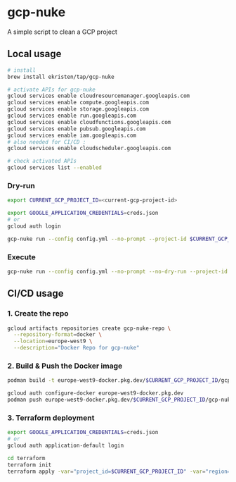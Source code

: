 # gcp-nuke

A simple script to clean a GCP project

## Local usage

```bash
# install
brew install ekristen/tap/gcp-nuke

# activate APIs for gcp-nuke
gcloud services enable cloudresourcemanager.googleapis.com
gcloud services enable compute.googleapis.com
gcloud services enable storage.googleapis.com
gcloud services enable run.googleapis.com
gcloud services enable cloudfunctions.googleapis.com
gcloud services enable pubsub.googleapis.com
gcloud services enable iam.googleapis.com
# also needed for CI/CD :
gcloud services enable cloudscheduler.googleapis.com

# check activated APIs
gcloud services list --enabled
```

### Dry-run

```bash
export CURRENT_GCP_PROJECT_ID=<current-gcp-project-id>

export GOOGLE_APPLICATION_CREDENTIALS=creds.json
# or
gcloud auth login

gcp-nuke run --config config.yml --no-prompt --project-id $CURRENT_GCP_PROJECT_ID
```

### Execute

```bash
gcp-nuke run --config config.yml --no-prompt --no-dry-run --project-id $CURRENT_GCP_PROJECT_ID
```

## CI/CD usage

### 1. Create the repo

```bash
gcloud artifacts repositories create gcp-nuke-repo \
  --repository-format=docker \
  --location=europe-west9 \
  --description="Docker Repo for gcp-nuke"
```

### 2. Build & Push the Docker image

```bash
podman build -t europe-west9-docker.pkg.dev/$CURRENT_GCP_PROJECT_ID/gcp-nuke-repo/gcp-nuke-job:latest .

gcloud auth configure-docker europe-west9-docker.pkg.dev
podman push europe-west9-docker.pkg.dev/$CURRENT_GCP_PROJECT_ID/gcp-nuke-repo/gcp-nuke-job:latest
```

### 3. Terraform deployment

```bash
export GOOGLE_APPLICATION_CREDENTIALS=creds.json
# or
gcloud auth application-default login

cd terraform
terraform init
terraform apply -var="project_id=$CURRENT_GCP_PROJECT_ID" -var="region=europe-west9"
```
